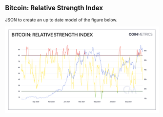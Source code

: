 ## Bitcoin: Relative Strength Index

JSON to create an up to date model of the figure below. 

![BTC](./Bitcoin_Relative_Strength_Index.png)